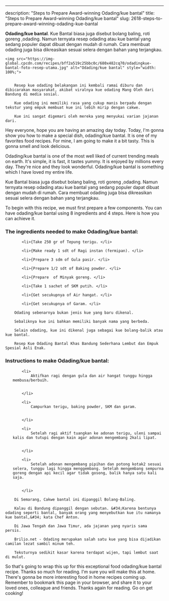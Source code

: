 ---
description: "Steps to Prepare Award-winning Odading/kue bantal"
title: "Steps to Prepare Award-winning Odading/kue bantal"
slug: 2618-steps-to-prepare-award-winning-odading-kue-bantal

<p>
	<strong>Odading/kue bantal</strong>. 
	Kue Bantal biasa juga disebut bolang baling, roti goreng ,odading. Namun ternyata resep odading atau kue bantal yang sedang populer dapat dibuat dengan mudah di rumah. Cara membuat odading juga bisa dikreasikan sesuai selera dengan bahan yang terjangkau.
</p>
<p>
	
	<img src="https://img-global.cpcdn.com/recipes/bff2a519c25bbc0c/680x482cq70/odadingkue-bantal-foto-resep-utama.jpg" alt="Odading/kue bantal" style="width: 100%;">
	
	
		Resep kue odading belakangan ini kembali ramai diburu dan dibicarakan masyarakat, akibat viralnya kue odading Mang Oleh dari Bandung di media sosial.
	
		Kue odading ini memiliki rasa yang cukup manis berpadu dengan tekstur yang empuk membuat kue ini lebih mirip dengan cakwe.
	
		Kue ini sangat digemari oleh mereka yang menyukai varian jajanan dari.
	
</p>
<p>
	Hey everyone, hope you are having an amazing day today. Today, I'm gonna show you how to make a special dish, odading/kue bantal. It is one of my favorites food recipes. For mine, I am going to make it a bit tasty. This is gonna smell and look delicious.
</p>
	
<p>
	Odading/kue bantal is one of the most well liked of current trending meals on earth. It's simple, it is fast, it tastes yummy. It is enjoyed by millions every day. They're nice and they look wonderful. Odading/kue bantal is something which I have loved my entire life.
</p>
<p>
	Kue Bantal biasa juga disebut bolang baling, roti goreng ,odading. Namun ternyata resep odading atau kue bantal yang sedang populer dapat dibuat dengan mudah di rumah. Cara membuat odading juga bisa dikreasikan sesuai selera dengan bahan yang terjangkau.
</p>

<p>
To begin with this recipe, we must first prepare a few components. You can have odading/kue bantal using 8 ingredients and 4 steps. Here is how you can achieve it.
</p>

<h3>The ingredients needed to make Odading/kue bantal:</h3>

<ol>
	
		<li>{Take 250 gr of Tepung terigu. </li>
	
		<li>{Make ready 1 sdt of Ragi instan (fermipan). </li>
	
		<li>{Prepare 3 sdm of Gula pasir. </li>
	
		<li>{Prepare 1/2 sdt of Baking powder. </li>
	
		<li>{Prepare  of Minyak goreng. </li>
	
		<li>{Take 1 sachet of SKM putih. </li>
	
		<li>{Get secukupnya of Air hangat. </li>
	
		<li>{Get secukupnya of Garam. </li>
	
</ol>
<p>
	
		Odading sebenarnya bukan jenis kue yang baru dikenal.
	
		Sebaliknya kue ini bahkan memiliki banyak nama yang berbeda.
	
		Selain odading, kue ini dikenal juga sebagai kue bolang-balik atau kue bantal.
	
		Resep Kue Odading Bantal Khas Bandung Sederhana Lembut dan Empuk Spesial Asli Enak.
	
</p>

<h3>Instructions to make Odading/kue bantal:</h3>

<ol>
	
		<li>
			Aktifkan ragi dengan gula dan air hangat tunggu hingga membusa/berbuih.
			
			
		</li>
	
		<li>
			Campurkan terigu, baking powder, SKM dan garam.
			
			
		</li>
	
		<li>
			Setelah ragi aktif tuangkan ke adonan terigu, uleni sampai kalis dan tutupi dengan kain agar adonan mengembang 2kali lipat.
			
			
		</li>
	
		<li>
			Setelah adonan mengembang pipihan dan potong kotak2 sesuai selera, tunggu lagi hingga menggembang. Setelah mengembang sempurna goreng dengan api kecil agar tidak gosong, balik hanya satu kali saja.
			
			
		</li>
	
</ol>

<p>
	
		Di Semarang, Cakwe bantal ini dipanggil Bolang-Baling.
	
		Kalau di Bandung dipanggil dengan sebutan. &#34;Karena bentunya odading seperti bantal, banyak orang yang menyebutkan kue itu namanya kue bantal,&#34; kata Chef Anton.
	
		Di Jawa Tengah dan Jawa Timur, ada jajanan yang nyaris sama persis.
	
		Brilio.net - Odading merupakan salah satu kue yang bisa dijadikan camilan lezat sambil minum teh.
	
		Teksturnya sedikit kasar karena terdapat wijen, tapi lembut saat di mulut.
	
</p>

<p>
	So that's going to wrap this up for this exceptional food odading/kue bantal recipe. Thanks so much for reading. I'm sure you will make this at home. There's gonna be more interesting food in home recipes coming up. Remember to bookmark this page in your browser, and share it to your loved ones, colleague and friends. Thanks again for reading. Go on get cooking!
</p>
